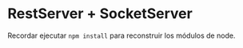 # RestServer + SocketServer

Recordar ejecutar ```npm install``` para reconstruir los módulos de node.